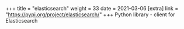 +++
title = "elasticsearch"
weight = 33
date = 2021-03-06
[extra]
link = "https://pypi.org/project/elasticsearch/"
+++
Python library - client for Elasticsearch

